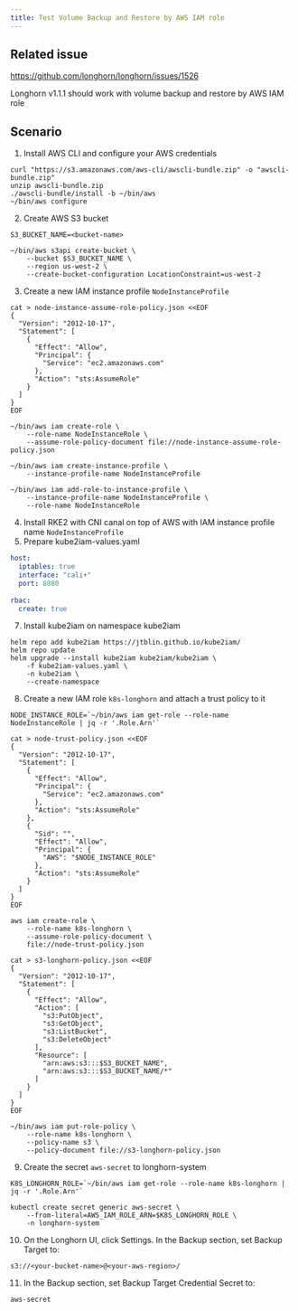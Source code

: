 ```yaml
---
title: Test Volume Backup and Restore by AWS IAM role
---
```


## Related issue

https://github.com/longhorn/longhorn/issues/1526

Longhorn v1.1.1 should work with volume backup and restore by AWS IAM role

## Scenario
1. Install AWS CLI and configure your AWS credentials
```shell
curl "https://s3.amazonaws.com/aws-cli/awscli-bundle.zip" -o "awscli-bundle.zip"
unzip awscli-bundle.zip
./awscli-bundle/install -b ~/bin/aws
~/bin/aws configure
```
2. Create AWS S3 bucket
```shell
S3_BUCKET_NAME=<bucket-name>

~/bin/aws s3api create-bucket \
    --bucket $S3_BUCKET_NAME \
    --region us-west-2 \
    --create-bucket-configuration LocationConstraint=us-west-2
```
3. Create a new IAM instance profile `NodeInstanceProfile`
```shell
cat > node-instance-assume-role-policy.json <<EOF
{
  "Version": "2012-10-17",
  "Statement": [
    {
      "Effect": "Allow",
      "Principal": {
        "Service": "ec2.amazonaws.com"
      },
      "Action": "sts:AssumeRole"
    }
  ]
}
EOF

~/bin/aws iam create-role \
    --role-name NodeInstanceRole \
    --assume-role-policy-document file://node-instance-assume-role-policy.json

~/bin/aws iam create-instance-profile \
    --instance-profile-name NodeInstanceProfile

~/bin/aws iam add-role-to-instance-profile \
    --instance-profile-name NodeInstanceProfile \
    --role-name NodeInstanceRole
```
4. Install RKE2 with CNI canal on top of AWS with IAM instance profile name `NodeInstanceProfile`
5. Prepare kube2iam-values.yaml
```yaml
host:
  iptables: true
  interface: "cali+"
  port: 8080
 
rbac:
  create: true
```
7. Install kube2iam on namespace kube2iam 
```shell
helm repo add kube2iam https://jtblin.github.io/kube2iam/
helm repo update
helm upgrade --install kube2iam kube2iam/kube2iam \
    -f kube2iam-values.yaml \
    -n kube2iam \
    --create-namespace
```
8. Create a new IAM role `k8s-longhorn` and attach a trust policy to it
```shell
NODE_INSTANCE_ROLE=`~/bin/aws iam get-role --role-name NodeInstanceRole | jq -r '.Role.Arn'`

cat > node-trust-policy.json <<EOF
{
  "Version": "2012-10-17",
  "Statement": [
    {
      "Effect": "Allow",
      "Principal": {
        "Service": "ec2.amazonaws.com"
      },
      "Action": "sts:AssumeRole"
    },
    {
      "Sid": "",
      "Effect": "Allow",
      "Principal": {
        "AWS": "$NODE_INSTANCE_ROLE"
      },
      "Action": "sts:AssumeRole"
    }
  ]
}
EOF
 
aws iam create-role \
    --role-name k8s-longhorn \
    --assume-role-policy-document \
    file://node-trust-policy.json
 
cat > s3-longhorn-policy.json <<EOF
{
  "Version": "2012-10-17",
  "Statement": [
    {
      "Effect": "Allow",
      "Action": [
        "s3:PutObject",
        "s3:GetObject",
        "s3:ListBucket",
        "s3:DeleteObject"
      ],
      "Resource": [
        "arn:aws:s3:::$S3_BUCKET_NAME",
        "arn:aws:s3:::$S3_BUCKET_NAME/*"
      ]
    }
  ]
}
EOF
 
~/bin/aws iam put-role-policy \
    --role-name k8s-longhorn \
    --policy-name s3 \
    --policy-document file://s3-longhorn-policy.json
```
9. Create the secret `aws-secret` to longhorn-system
```shell
K8S_LONGHORN_ROLE=`~/bin/aws iam get-role --role-name k8s-longhorn | jq -r '.Role.Arn'`

kubectl create secret generic aws-secret \
    --from-literal=AWS_IAM_ROLE_ARN=$K8S_LONGHORN_ROLE \
    -n longhorn-system
```
10. On the Longhorn UI, click Settings. In the Backup section, set Backup Target to:
```shell
s3://<your-bucket-name>@<your-aws-region>/
```
11. In the Backup section, set Backup Target Credential Secret to:
```shell
aws-secret
```
